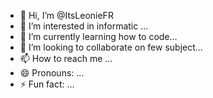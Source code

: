 - 👋 Hi, I’m @ItsLeonieFR
- 👀 I’m interested in informatic ...
- 🌱 I’m currently learning how to code...
- 💞️ I’m looking to collaborate on few subject...
- 📫 How to reach me ...
- 😄 Pronouns: ...
- ⚡ Fun fact: ...

<!---
ItsLeonieFR/ItsLeonieFR is a ✨ special ✨ repository because its `README.md` (this file) appears on your GitHub profile.
You can click the Preview link to take a look at your changes.
--->
